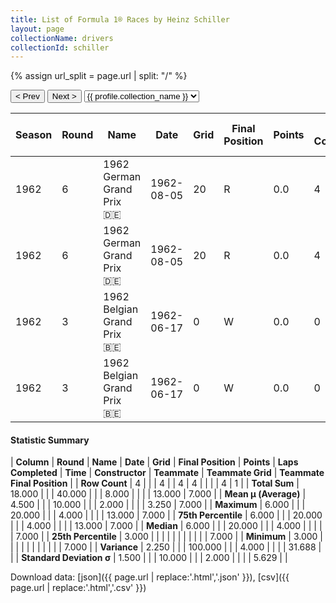 ```yaml
---
title: List of Formula 1® Races by Heinz Schiller
layout: page
collectionName: drivers
collectionId: schiller
---
```


{% assign url_split = page.url | split: "/" %}
<div id="collection-navigation">
<button onclick="selector.options[selector.selectedIndex-1].value && (window.location = selector.options[selector.selectedIndex-1].value);">&lt; Prev</button>
<button onclick="selector.options[selector.selectedIndex+1].value && (window.location = selector.options[selector.selectedIndex+1].value);">Next &gt;</button>
<select id="selector" onchange="this.options[this.selectedIndex].value && (window.location = this.options[this.selectedIndex].value);">
  {% for collectionId in site.data[page.collectionName].refs %}
    {% if collectionId == page.collectionId %}
      {% assign selected = "selected" %}
    {% else %}
      {% assign selected = "" %}
    {% endif %}
    {% assign profile = site.data[page.collectionName][collectionId].profile %}
    <option value="/f1/{{ page.collectionName }}/{{ collectionId }}/{{ url_split[4] }}" {{ selected }}>{{ profile.collection_name }}</option>
  {% endfor %}
</select>
</div>

| Season | Round | Name | Date | Grid | Final Position | Points | Laps Completed | Time | Constructor | Teammate | Teammate Grid | Teammate Final Position |
|--|--|--|--|--|--|--|--|--|--|--|--|--|
| 1962 | 6 | 1962 German Grand Prix 🇩🇪 | 1962-08-05 | 20 | R | 0.0 | 4 |   | Lotus-BRM 🇬🇧 | [Wolfgang Seidel 🇩🇪](/f1/drivers/seidel) | 0 | F |
| 1962 | 6 | 1962 German Grand Prix 🇩🇪 | 1962-08-05 | 20 | R | 0.0 | 4 |   | Lotus-BRM 🇬🇧 | [Günther Seiffert 🇩🇪](/f1/drivers/seiffert) | 0 | F |
| 1962 | 3 | 1962 Belgian Grand Prix 🇧🇪 | 1962-06-17 | 0 | W | 0.0 | 0 |   | Porsche 🇩🇪 | [Carel Godin de Beaufort 🇳🇱](/f1/drivers/beaufort) | 13 | 7 |
| 1962 | 3 | 1962 Belgian Grand Prix 🇧🇪 | 1962-06-17 | 0 | W | 0.0 | 0 |   | Porsche 🇩🇪 | [Jo Bonnier 🇸🇪](/f1/drivers/bonnier) | 0 | W |

#### Statistic Summary

| **Column** | **Round** | **Name** | **Date** | **Grid** | **Final Position** | **Points** | **Laps Completed** | **Time** | **Constructor** | **Teammate** | **Teammate Grid** | **Teammate Final Position** |
| **Row Count** | 4 |  |  | 4 |  | 4 | 4 |  |  |  | 4 | 1 |
| **Total Sum** | 18.000 |  |  | 40.000 |  |  | 8.000 |  |  |  | 13.000 | 7.000 |
| **Mean μ (Average)** | 4.500 |  |  | 10.000 |  |  | 2.000 |  |  |  | 3.250 | 7.000 |
| **Maximum** | 6.000 |  |  | 20.000 |  |  | 4.000 |  |  |  | 13.000 | 7.000 |
| **75th Percentile** | 6.000 |  |  | 20.000 |  |  | 4.000 |  |  |  | 13.000 | 7.000 |
| **Median** | 6.000 |  |  | 20.000 |  |  | 4.000 |  |  |  |  | 7.000 |
| **25th Percentile** | 3.000 |  |  |  |  |  |  |  |  |  |  | 7.000 |
| **Minimum** | 3.000 |  |  |  |  |  |  |  |  |  |  | 7.000 |
| **Variance** | 2.250 |  |  | 100.000 |  |  | 4.000 |  |  |  | 31.688 |  |
| **Standard Deviation σ** | 1.500 |  |  | 10.000 |  |  | 2.000 |  |  |  | 5.629 |  |

Download data: [json]({{ page.url | replace:'.html','.json' }}), [csv]({{ page.url | replace:'.html','.csv' }})
